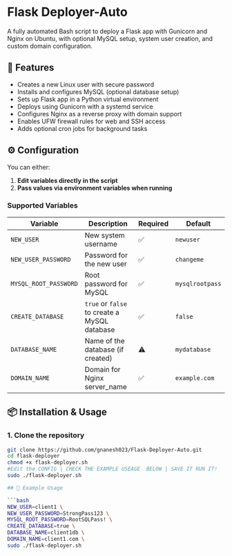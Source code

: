 # Flask Deployer-Auto

A fully automated Bash script to deploy a Flask app with Gunicorn and Nginx on Ubuntu, with optional MySQL setup, system user creation, and custom domain configuration.

## 🚀 Features

- Creates a new Linux user with secure password
- Installs and configures MySQL (optional database setup)
- Sets up Flask app in a Python virtual environment
- Deploys using Gunicorn with a systemd service
- Configures Nginx as a reverse proxy with domain support
- Enables UFW firewall rules for web and SSH access
- Adds optional cron jobs for background tasks

## ⚙️ Configuration

You can either:
1. **Edit variables directly in the script**
2. **Pass values via environment variables when running**

### Supported Variables

| Variable              | Description                                  | Required | Default          |
|-----------------------|----------------------------------------------|----------|------------------|
| `NEW_USER`            | New system username                          | ✅        | `newuser`        |
| `NEW_USER_PASSWORD`   | Password for the new user                    | ✅        | `changeme`       |
| `MYSQL_ROOT_PASSWORD` | Root password for MySQL                      | ✅        | `mysqlrootpass`  |
| `CREATE_DATABASE`     | `true` or `false` to create a MySQL database | ✅        | `false`          |
| `DATABASE_NAME`       | Name of the database (if created)            | ⚠️        | `mydatabase`     |
| `DOMAIN_NAME`         | Domain for Nginx server_name                 | ✅        | `example.com`    |


## 📦 Installation & Usage

### 1. Clone the repository

```bash
git clone https://github.com/gnanesh023/Flask-Deployer-Auto.git
cd flask-deployer
chmod +x flask-deployer.sh
#Edit the CONFIG | CHECK THE EXAMPLE USEAGE  BELOW | SAVE IT RUN IT!
sudo ./flask-deployer.sh

## 🧪 Example Usage

```bash
NEW_USER=client1 \
NEW_USER_PASSWORD=StrongPass123 \
MYSQL_ROOT_PASSWORD=RootSQLPass! \
CREATE_DATABASE=true \
DATABASE_NAME=client1db \
DOMAIN_NAME=client1.com \
sudo ./flask-deployer.sh
